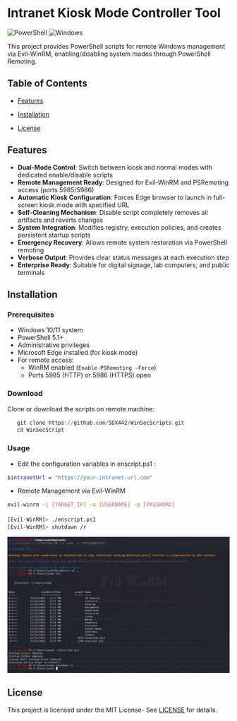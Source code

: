 
# Intranet Kiosk Mode Controller Tool
![PowerShell](https://img.shields.io/badge/Language-PowerShell-blue.svg)
![Windows](https://img.shields.io/badge/Windows-10/11-green.svg)




This project provides PowerShell scripts for remote Windows management via Evil-WinRM, enabling/disabling system modes through PowerShell Remoting.

## Table of Contents

 - [Features]()
 - [Installation]()
 
 - [License]()


## Features

- **Dual-Mode Control**: Switch between kiosk and normal modes with dedicated enable/disable scripts
- **Remote Management Ready**: Designed for Evil-WinRM and PSRemoting access (ports 5985/5986)
- **Automatic Kiosk Configuration**: Forces Edge browser to launch in full-screen kiosk mode with specified URL
- **Self-Cleaning Mechanism**: Disable script completely removes all artifacts and reverts changes
- **System Integration**: Modifies registry, execution policies, and creates persistent startup scripts
- **Emergency Recovery**: Allows remote system restoration via PowerShell remoting
- **Verbose Output**: Provides clear status messages at each execution step
- **Enterprise Ready**: Suitable for digital signage, lab computers, and public terminals


## Installation

### Prerequisites

- Windows 10/11 system
- PowerShell 5.1+
- Administrative privileges
- Microsoft Edge installed (for kiosk mode)
- For remote access:
  - WinRM enabled (`Enable-PSRemoting -Force`)
  - Ports 5985 (HTTP) or 5986 (HTTPS) open
### Download

Clone or download the scripts on remote machine:
```powershell
   git clone https://github.com/SDX442/WinSecScripts.git
   cd WinSecScript
```  
### Usage
- Edit the configuration variables in enscript.ps1 :
```bash
$intranetUrl = "https://your-intranet-url.com"
``` 
- Remote Management via Evil-WinRM  
```bash
evil-winrm -i [TARGET_IP] -u [USERNAME] -p [PASSWORD]

[Evil-WinRM]> ./enscript.ps1
[Evil-WinRM]> shutdown /r
```
![Alt Text](image.png)
## License



This project is licensed under the MIT License- See [LICENSE](https://choosealicense.com/licenses/mit/) for details.
## 


